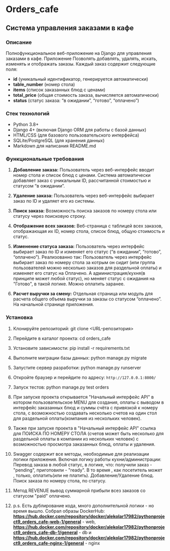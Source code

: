 # Orders_cafe
## Система управления заказами в кафе

### Описание
Полнофункциональное веб-приложение на Django для управления заказами в кафе. Приложение Позволять добавлять, удалять, искать, изменять и отображать заказы. Каждый заказ содержит следующие поля:

- **id** (уникальный идентификатор, генерируется автоматически)
- **table_number** (номер стола)
- **items** (список заказанных блюд с ценами)
- **total_price** (общая стоимость заказа, вычисляется автоматически)
- **status** (статус заказа: “в ожидании”, “готово”, “оплачено”)

### Стек технологий
- Python 3.8+
- Django 4+ (включая Django ORM для работы с базой данных)
- HTML/CSS (для базового пользовательского интерфейса)
- SQLite/PostgreSQL (для хранения данных)
- Markdown для написания README.md

### Функциональные требования

1. **Добавление заказа:**
   Пользователь через веб-интерфейс вводит номер стола и список блюд с ценами. Система автоматически добавляет заказ с уникальным ID, рассчитанной стоимостью и статусом “в ожидании”.

2. **Удаление заказа:**
   Пользователь через веб-интерфейс выбирает заказ по ID и удаляет его из системы.

3. **Поиск заказа:**
   Возможность поиска заказов по номеру стола или статусу через поисковую строку.

4. **Отображение всех заказов:**
   Веб-страница с таблицей всех заказов, отображающая их ID, номер стола, список блюд, общую стоимость и статус.

5. **Изменение статуса заказа:**
   Пользователь через интерфейс выбирает заказ по ID и изменяет его статус (“в ожидании”, “готово”, “оплачено”). Реализованно так: Пользователь через интерфейс выбирает заказ по номеру стола за котрым он сидит (или группа пользователей можно несколько заказов для раздельной оплаты) и изменяет его статус на Оплачено. А администрация/кухня(в принципе может любой статус), но меняет статус с ожидания на "Готово", в такой логике. Можно оплатить заранее.

6. **Расчет выручки за смену:**
   Отдельная страница или модуль для расчета общего объема выручки за заказы со статусом “оплачено”. На начальной странице приложения. 

### Установка
1. Клонируйте репозиторий:
git clone <URL-репозитория>

2. Перейдите в каталог проекта:
cd orders_cafe

3. Установите зависимости:
pip install -r requirements.txt 

4. Выполните миграции базы данных:
python manage.py migrate

5. Запустите сервер разработки:
python manage.py runserver

6. Откройте браузер и перейдите по адресу: `http://127.0.0.1:8000/`
 
7. Запуск тестов: python manage.py test orders

8. При запуске проекта открывается "Начальный интерфейс API" в котором пользовательское MENU для создания, оплаты с выводом в интерфейс заказанных блюд и суммы счёта с привязкой к номеру стола, с возможностью создавать несколько счетов на один стол для раздельной оплаты(компания из нескольких человек).

9. Также при запуске проекта в "Начальный интерфейс API" ссылка для ПОИСКА ПО НОМЕРУ СТОЛА (счетов может быть несколько для раздельной оплаты в компании из нескольких человек) с возможностью просмотра заказанных блюд, оплаты и удаления.

10. Swagger содержит все методы, необходимые для реализации логики приложения. Включая логику работы кухни/администрации: Перевод заказа в любой статус, в логике, что: получили заказ - "pending", приготовили - "ready". В то время , как посетитель может , только, оплатить(или не платить). Добавление/Удаление блюд. Поиск заказа по номеру стола, по статусу.

11. Метод REVENUE вывод суммарной прибыли всез заказов со статусом "paid" оплачено.

12. p.s. Есть дублирование кода, много дополнительной логики - но время вышло. Собрал образы DockerHub: **https://hub.docker.com/repository/docker/alekolar17982/pythonproject9_orders_cafe-web-1/general**  - web,  **https://hub.docker.com/repository/docker/alekolar17982/pythonproject9_orders_cafe-db-1/general** - db и **https://hub.docker.com/repository/docker/alekolar17982/pythonproject9_orders_cafe-nginx-1/general** - nginx

